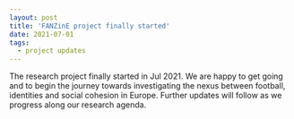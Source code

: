 ```yaml
---
layout: post
title: 'FANZinE project finally started'
date: 2021-07-01
tags:
  - project updates
---
```


The research project finally started in Jul 2021. We are happy to get going and to begin the journey towards investigating the nexus between football, identities and social cohesion in Europe. Further updates will follow as we progress along our research agenda.

